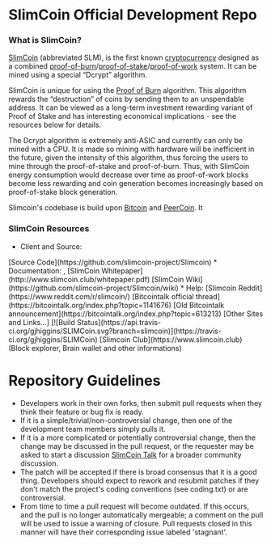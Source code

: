 SlimCoin Official Development Repo
==================================

### What is SlimCoin?
[SlimCoin](http://www.slimcoin.club) (abbreviated SLM), is the first known
[cryptocurrency](https://en.wikipedia.org/wiki/Cryptocurrency) designed as
a combined [proof-of-burn](http://en.bitcoin.it/wiki/Proof_of_burn)/[proof-of-stake](http://slimcoin.org/static/slimcoin-paper.pdf)/[proof-of-work](https://en.wikipedia.org/wiki/Proof-of-work_system)
system. It can be mined using a special “Dcrypt” algorithm. 

SlimCoin is unique for using the [Proof of Burn](http://en.bitcoin.it/wiki/Proof_of_burn) algorithm. This algorithm rewards the “destruction” of coins by sending them to an unspendable address. It can be viewed as a long-term investment rewarding variant of Proof of Stake and has interesting economical implications - see the resources below for details.

The Dcrypt algorithm is extremely
anti-ASIC and currently can only be mined with a CPU. It is made so mining
with hardware will be inefficient in the future, given the intensity of this algorithm,
thus forcing the users to mine through the proof-of-stake and proof-of-burn. Thus, with
SlimCoin energy consumption would decrease over time as proof-of-work
blocks become less rewarding and coin generation becomes increasingly
based on proof-of-stake block generation.

Slimcoin's codebase is
build upon [Bitcoin](http://bitcoin.org/en/) and [PeerCoin](http://peercoin.net/). It 

### SlimCoin Resources
* Client and Source:
<add Client Binaries>
[Source Code](https://github.com/slimcoin-project/Slimcoin)
* Documentation: <add documentation link to slim website>,
[SlimCoin Whitepaper](http://www.slimcoin.club/whitepaper.pdf)
[SlimCoin Wiki](https://github.com/slimcoin-project/Slimcoin/wiki)
* Help:
[Slimcoin Reddit](https://www.reddit.com/r/slimcoin/)
[Bitcointalk official thread](https://bitcointalk.org/index.php?topic=1141676)
[Old Bitcointalk announcement](https://bitcointalk.org/index.php?topic=613213)
[Other Sites and Links...] <other sites>
[![Build Status](https://api.travis-ci.org/gjhiggins/SLIMCoin.svg?branch=slimcoin)](https://travis-ci.org/gjhiggins/SLIMCoin)
[Slimcoin Club](https://www.slimcoin.club) (Block explorer, Brain wallet and other informations)

Repository Guidelines
=====================

* Developers work in their own forks, then submit pull requests when they think their feature or bug fix is ready.
* If it is a simple/trivial/non-controversial change, then one of the development team members simply pulls it.
* If it is a more complicated or potentially controversial change, then the change may be discussed in the pull request, or the requester may be asked to start a discussion [SlimCoin Talk](<forum link>) for a broader community discussion. 
* The patch will be accepted if there is broad consensus that it is a good thing. Developers should expect to rework and resubmit patches if they don't match the project's coding conventions (see coding.txt) or are controversial.
* From time to time a pull request will become outdated. If this occurs, and the pull is no longer automatically mergeable; a comment on the pull will be used to issue a warning of closure.  Pull requests closed in this manner will have their corresponding issue labeled 'stagnant'.

